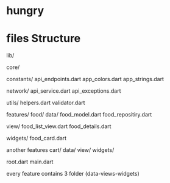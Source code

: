 # hungry


# files Structure 
lib/

core/

constants/
api_endpoints.dart
app_colors.dart
app_strings.dart

network/
api_service.dart
api_exceptions.dart

utils/
helpers.dart
validator.dart




features/
food/
data/
food_model.dart
food_repositiry.dart

view/
food_list_view.dart
food_details.dart



widgets/
food_card.dart

another features
cart/
data/
view/
widgets/


root.dart
main.dart


every feature contains 3 folder (data-views-widgets)